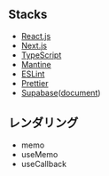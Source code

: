 ## Stacks

- [React.js](https://ja.reactjs.org/)
- [Next.js](https://nextjs.org/)
- [TypeScript](https://www.typescriptlang.org/)
- [Mantine](https://mantine.dev/)
- [ESLint](https://eslint.org/)
- [Prettier](https://prettier.io/)
- [Supabase](https://supabase.com/)([document](https://supabase.com/docs/))

## レンダリング
- memo
- useMemo
- useCallback

